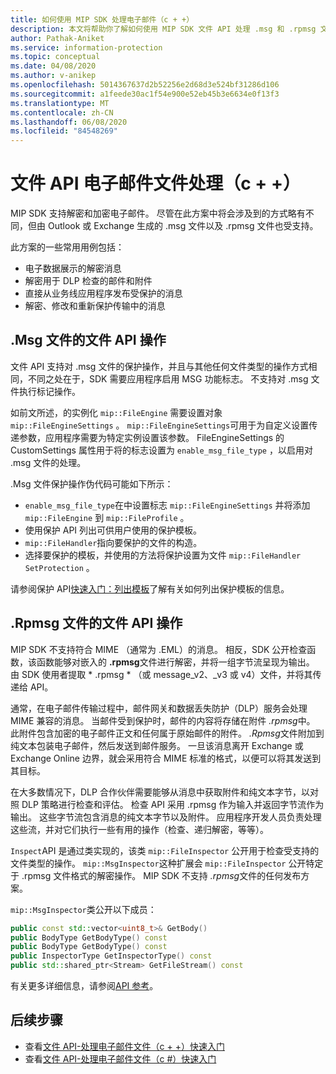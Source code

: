 ```yaml
---
title: 如何使用 MIP SDK 处理电子邮件（c + +）
description: 本文将帮助你了解如何使用 MIP SDK 文件 API 处理 .msg 和 .rpmsg 文件的方案。
author: Pathak-Aniket
ms.service: information-protection
ms.topic: conceptual
ms.date: 04/08/2020
ms.author: v-anikep
ms.openlocfilehash: 5014367637d2b52256e2d68d3e524bf31286d106
ms.sourcegitcommit: a1feede30ac1f54e900e52eb45b3e6634e0f13f3
ms.translationtype: MT
ms.contentlocale: zh-CN
ms.lasthandoff: 06/08/2020
ms.locfileid: "84548269"
---
```

# <a name="file-api-email-message-file-processing-c"></a>文件 API 电子邮件文件处理（c + +）

MIP SDK 支持解密和加密电子邮件。 尽管在此方案中将会涉及到的方式略有不同，但由 Outlook 或 Exchange 生成的 .msg 文件以及 .rpmsg 文件也受支持。

此方案的一些常用用例包括：

- 电子数据展示的解密消息
- 解密用于 DLP 检查的邮件和附件
- 直接从业务线应用程序发布受保护的消息
- 解密、修改和重新保护传输中的消息

## <a name="file-api-operations-for-msg-files"></a>.Msg 文件的文件 API 操作

文件 API 支持对 .msg 文件的保护操作，并且与其他任何文件类型的操作方式相同，不同之处在于，SDK 需要应用程序启用 MSG 功能标志。 不支持对 .msg 文件执行标记操作。

如前文所述，的实例化 `mip::FileEngine` 需要设置对象 `mip::FileEngineSettings` 。 `mip::FileEngineSettings`可用于为自定义设置传递参数，应用程序需要为特定实例设置该参数。 FileEngineSettings 的 CustomSettings 属性用于将的标志设置为 `enable_msg_file_type` ，以启用对 .msg 文件的处理。

.Msg 文件保护操作伪代码可能如下所示：

- `enable_msg_file_type`在中设置标志 `mip::FileEngineSettings` 并将添加 `mip::FileEngine` 到 `mip::FileProfile` 。
- 使用保护 API 列出可供用户使用的保护模板。
- `mip::FileHandler`指向要保护的文件的构造。
- 选择要保护的模板，并使用的方法将保护设置为文件 `mip::FileHandler` `SetProtection` 。

请参阅保护 API[快速入门：列出模板](quick-protection-list-templates-cpp.md)了解有关如何列出保护模板的信息。

## <a name="file-api-operations-for-rpmsg-files"></a>.Rpmsg 文件的文件 API 操作

MIP SDK 不支持符合 MIME （通常为 .EML）的消息。 相反，SDK 公开检查函数，该函数能够对嵌入的 **.rpmsg**文件进行解密，并将一组字节流呈现为输出。 由 SDK 使用者提取 * .rpmsg * （或 message_v2、_v3 或 v4）文件，并将其传递给 API。

通常，在电子邮件传输过程中，邮件网关和数据丢失防护（DLP）服务会处理 MIME 兼容的消息。 当邮件受到保护时，邮件的内容将存储在附件 *.rpmsg*中。 此附件包含加密的电子邮件正文和任何属于原始邮件的附件。 *.Rpmsg*文件附加到纯文本包装电子邮件，然后发送到邮件服务。 一旦该消息离开 Exchange 或 Exchange Online 边界，就会采用符合 MIME 标准的格式，以便可以将其发送到其目标。

在大多数情况下，DLP 合作伙伴需要能够从消息中获取附件和纯文本字节，以对照 DLP 策略进行检查和评估。 检查 API 采用 .rpmsg 作为输入并返回字节流作为输出。 这些字节流包含消息的纯文本字节以及附件。 应用程序开发人员负责处理这些流，并对它们执行一些有用的操作（检查、递归解密，等等）。

`Inspect`API 是通过类实现的，该类 `mip::FileInspector` 公开用于检查受支持的文件类型的操作。 `mip::MsgInspector`这种扩展会 `mip::FileInspector` 公开特定于 .rpmsg 文件格式的解密操作。 MIP SDK 不支持 *.rpmsg*文件的任何发布方案。

`mip::MsgInspector`类公开以下成员：

```cpp
public const std::vector<uint8_t>& GetBody()
public BodyType GetBodyType() const
public BodyType GetBodyType() const
public InspectorType GetInspectorType() const
public std::shared_ptr<Stream> GetFileStream() const
```

有关更多详细信息，请参阅[API 参考](./reference/mip-sdk-reference.md)。

## <a name="next-steps"></a>后续步骤

- 查看[文件 API-处理电子邮件文件（c + +）快速入门](quick-email-msg-cpp.md)
- 查看[文件 API-处理电子邮件文件（c #）快速入门](quick-email-msg-csharp.md)